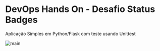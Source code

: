 # DevOps Hands On - Desafio Status Badges
Aplicação Simples em Python/Flask com teste usando Unittest

![main](https://github.com/github/docs/actions/workflows/main.yml/badge.svg?branch=feature-1)